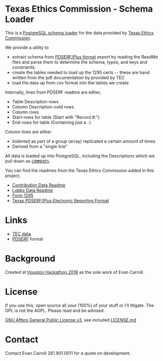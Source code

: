 Texas Ethics Commission - Schema Loader
====

This is a [PostgreSQL schema loader](https://www.postgresql.org/) for the data
provided by [Texas Ethics Commission](https://www.ethics.state.tx.us/).

We provide a utility to

* extract schema from [PDSERF/Plus format](https://dba.stackexchange.com/a/207425/2639) export by reading the ReadMe files and parse them to determine the schema, types, and keys and constraints.
* create the tables needed to load up the 1295 certs -- these are hand written from the pdf documentation by provided by TEC
* load the data up from csv format into the tables we create

Internally, lines from PDSERF readme are either,

 * Table Description rows
 * Column Description-cotd rows
 * Column rows
 * Start-rows for table (Start with "Record #:")
 * End-rows for table   (Containing just a `-`)

Column lines are either

 * Indented as part of a group (array) replicated a certain amount of times
 * Derived from a "single line"

All data is loaded up into PostgreSQL, including the Descriptions which we pull
down as
[`COMMENTS`](https://www.postgresql.org/docs/current/static/sql-syntax.html).

You can find the readmes from the Texas Ethics Commission added in this project,

* [Contribution Data Readme](./data/TEC_CF_CSV/ReadMe.txt)
* [Lobby Data Readme](./data/TEC_LA_CSV/LobbyLAR-ReadMe.txt)
* [Form 1295](./data/tec_docs/1295CertificatesCSVFormat.pdf)
* [Texas PDSERF/Plus
Electronic Reporting Format](./data/tec_docs/TX_ERF13_7.pdf)


Links
====

* [TEC data](https://www.ethics.state.tx.us/dfs/search_CF.htm).
* [PDSERF](https://dba.stackexchange.com/a/207425/2639) format

Background
====

Created at [Houston Hackathon 2018](http://houstonhackathon.com/) as the sole
work of Evan Carroll.

License
====

If you use this, open source all your (100%) of your stuff or I'll litigate.
The GPL is not the AGPL. Please read and be advised.

[GNU Affero General Public License
v3](https://www.gnu.org/licenses/agpl-3.0.html), see included
[LICENSE.md](./LICENSE.md)

Contact
====

Contact Evan Carroll 281.901.0011 for a quote on development.

